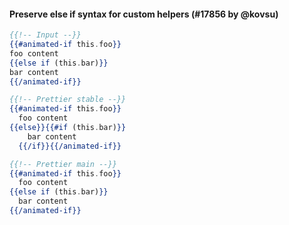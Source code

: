 #### Preserve else if syntax for custom helpers (#17856 by @kovsu)

<!-- prettier-ignore -->
```hbs
{{!-- Input --}}
{{#animated-if this.foo}}
foo content
{{else if (this.bar)}}
bar content
{{/animated-if}}

{{!-- Prettier stable --}}
{{#animated-if this.foo}}
  foo content
{{else}}{{#if (this.bar)}}
    bar content
  {{/if}}{{/animated-if}}

{{!-- Prettier main --}}
{{#animated-if this.foo}}
  foo content
{{else if (this.bar)}}
  bar content
{{/animated-if}}
```

